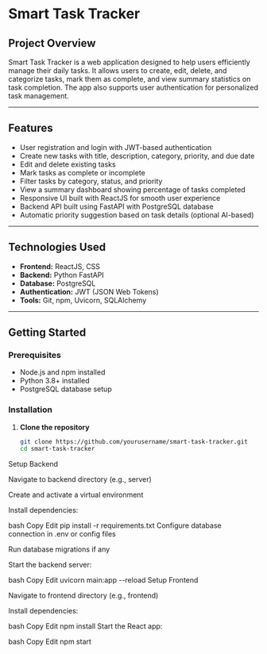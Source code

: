 # Smart Task Tracker

## Project Overview
Smart Task Tracker is a web application designed to help users efficiently manage their daily tasks. It allows users to create, edit, delete, and categorize tasks, mark them as complete, and view summary statistics on task completion. The app also supports user authentication for personalized task management.

---

## Features

- User registration and login with JWT-based authentication  
- Create new tasks with title, description, category, priority, and due date  
- Edit and delete existing tasks  
- Mark tasks as complete or incomplete  
- Filter tasks by category, status, and priority  
- View a summary dashboard showing percentage of tasks completed  
- Responsive UI built with ReactJS for smooth user experience  
- Backend API built using FastAPI with PostgreSQL database  
- Automatic priority suggestion based on task details (optional AI-based)  

---

## Technologies Used

- **Frontend:** ReactJS, CSS  
- **Backend:** Python FastAPI  
- **Database:** PostgreSQL  
- **Authentication:** JWT (JSON Web Tokens)  
- **Tools:** Git, npm, Uvicorn, SQLAlchemy  

---

## Getting Started

### Prerequisites

- Node.js and npm installed  
- Python 3.8+ installed  
- PostgreSQL database setup  

### Installation

1. **Clone the repository**

   ```bash
   git clone https://github.com/yourusername/smart-task-tracker.git
   cd smart-task-tracker
Setup Backend

Navigate to backend directory (e.g., server)

Create and activate a virtual environment

Install dependencies:

bash
Copy
Edit
pip install -r requirements.txt
Configure database connection in .env or config files

Run database migrations if any

Start the backend server:

bash
Copy
Edit
uvicorn main:app --reload
Setup Frontend

Navigate to frontend directory (e.g., frontend)

Install dependencies:

bash
Copy
Edit
npm install
Start the React app:

bash
Copy
Edit
npm start
